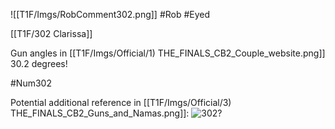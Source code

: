 ![[T1F/Imgs/RobComment302.png]]
#Rob #Eyed

[[T1F/302 Clarissa]] 

Gun angles in [[T1F/Imgs/Official/1) THE_FINALS_CB2_Couple_website.png]] 30.2 degrees!

#Num302 

Potential additional reference in [[T1F/Imgs/Official/3) THE_FINALS_CB2_Guns_and_Namas.png]]:
![302?](https://media.discordapp.net/attachments/1011929497139953744/1128755324405420155/302.JPG)
